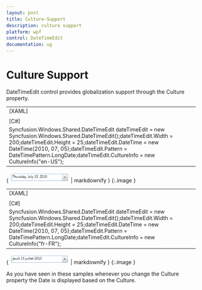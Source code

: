 ```yaml
---
layout: post
title: Culture-Support
description: culture support
platform: wpf
control: DateTimeEdit
documentation: ug
---
```


# Culture Support

DateTimeEdit control provides globalization support through the Culture property. 



<table>
<tr>
<td>
[XAML]</td></tr>
<tr>
<td>
<syncfusion:DateTimeEdit x:Name="dateTimeEdit" Height="25" Width="200"                          DateTime="07/15/2010" Pattern="LongDate" CultureInfo="en-US"/></td></tr>
<tr>
<td>
[C#]</td></tr>
<tr>
<td>
Syncfusion.Windows.Shared.DateTimeEdit dateTimeEdit = new                           Syncfusion.Windows.Shared.DateTimeEdit();dateTimeEdit.Width = 200;dateTimeEdit.Height = 25;dateTimeEdit.DateTime = new DateTime(2010, 07, 05);dateTimeEdit.Pattern = DateTimePattern.LongDate;dateTimeEdit.CultureInfo = new CultureInfo("en-US");</td></tr>
</table>


{ ![](Culture-Support_images/Culture-Support_img1.png) | markdownify }
{:.image }




<table>
<tr>
<td>
[XAML]</td></tr>
<tr>
<td>
<syncfusion:DateTimeEdit x:Name="dateTimeEdit" Height="25" Width="200"                          DateTime="07/15/2010" Pattern="LongDate" CultureInfo="fr-FR"/></td></tr>
<tr>
<td>
[C#]</td></tr>
<tr>
<td>
Syncfusion.Windows.Shared.DateTimeEdit dateTimeEdit = new                           Syncfusion.Windows.Shared.DateTimeEdit();dateTimeEdit.Width = 200;dateTimeEdit.Height = 25;dateTimeEdit.DateTime = new DateTime(2010, 07, 05);dateTimeEdit.Pattern = DateTimePattern.LongDate;dateTimeEdit.CultureInfo = new CultureInfo("fr-FR");</td></tr>
</table>


{ ![](Culture-Support_images/Culture-Support_img2.png) | markdownify }
{:.image }




As you have seen in these samples whenever you change the Culture property the Date is displayed based on the Culture.

